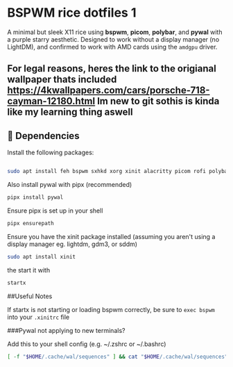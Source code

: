 # BSPWM rice dotfiles 1

A minimal but sleek X11 rice using **bspwm**, **picom**, **polybar**, and **pywal** with a purple starry aesthetic. Designed to work without a display manager (no LightDM), and confirmed to work with AMD cards using the `amdgpu` driver.

For legal reasons, heres the link to the origianal wallpaper thats included https://4kwallpapers.com/cars/porsche-718-cayman-12180.html
Im new to git sothis is kinda like my learning thing aswell
---

## 🔧 Dependencies

Install the following packages:

```bash

sudo apt install feh bspwm sxhkd xorg xinit alacritty picom rofi polybar git curl unzip
```

Also install pywal with pipx (recommended)
```bash
pipx install pywal
```
Ensure pipx is set up in your shell
```bash
pipx ensurepath
```
Ensure you have the xinit package installed (assuming you aren't using a display manager eg. lightdm, gdm3, or sddm)

```bash
sudo apt install xinit
```
the start it with
```bash
startx
```

##Useful Notes

If startx is not starting or loading bspwm correctly, be sure to `exec bspwm` into your `.xinitrc` file

###Pywal not applying to new terminals?

Add this to your shell config (e.g. ~/.zshrc or ~/.bashrc)
```bash
[ -f "$HOME/.cache/wal/sequences" ] && cat "$HOME/.cache/wal/sequences"
```

